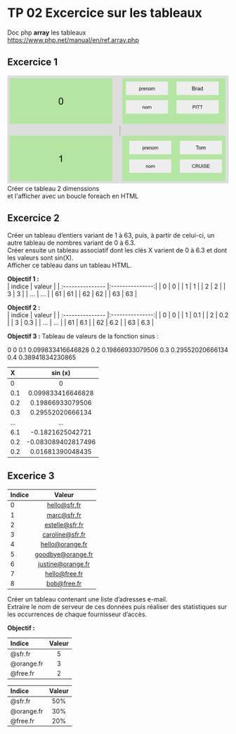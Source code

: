 # TP 02 Excercice sur les tableaux

Doc php **array** les tableaux  
https://www.php.net/manual/en/ref.array.php

## Excercice 1
![tableau](../img/08-tableau.png)
Créer ce tableau 2 dimenssions   
et l'afficher avec un boucle foreach  en HTML

## Excercice 2
Créer un tableau d’entiers variant de 1 à 63, puis, à partir de celui-ci, un autre tableau 
de nombres variant de 0 à 6.3.  
Créer ensuite un tableau associatif dont les clés X varient de 0 à 6.3 et dont les valeurs 
sont sin(X).  
Afficher ce tableau dans un tableau HTML.

**Objectif 1 :**  
| indice  | valeur | 
| :--------------- |:---------------:|
| 0 | 0 |
| 1 | 1 |
| 2 | 2 |
| 3 | 3 |
| ... | ... |
| 61 | 61 |
| 62 | 62 |
| 63 | 63 |

**Objectif 2 :**  
| indice  | valeur | 
| :--------------- |:---------------:|
| 0 | 0 |
| 1 | 0.1 |
| 2 | 0.2 |
| 3 | 0.3 |
| ... | ... |
| 61 | 6.1 |
| 62 | 6.2 |
| 63 | 6.3 |

**Objectif 3 :**
Tableau de valeurs de la fonction sinus :  

0	0
0.1	0.099833416646828
0.2	0.19866933079506
0.3	0.29552020666134
0.4	0.38941834230865

| X  | sin (x) | 
| :--------------- |:---------------:|
| 0 | 0 |
| 0.1 | 0.099833416646828 |
| 0.2 | 0.19866933079506 |
| 0.3 | 0.29552020666134 |
| ... | ... |
| 6.1 | -0.1821625042721 |
| 0.2 | -0.083089402817496 |
| 0.2 | 0.01681390048435 |


## Excerice 3

| Indice  | Valeur | 
| :--------------- |:---------------:|
| 0 | hello@sfr.fr |
| 1 | marc@sfr.fr |
| 2 | estelle@sfr.fr |
| 3 | caroline@sfr.fr |
| 4 | hello@orange.fr |
| 5 | goodbye@orange.fr |
| 6 | justine@orange.fr |
| 7 | hello@free.fr |
| 8 | bob@free.fr |

Créer un tableau contenant une liste d’adresses e-mail.  
Extraire le nom de serveur de ces données puis réaliser des statistiques sur les occurrences de chaque fournisseur d’accès. 

**Objectif :**

| Indice  | Valeur | 
| :--------------- |:---------------:|
| @sfr.fr | 5 |
| @orange.fr | 3 |
| @free.fr | 2 |


| Indice  | Valeur | 
| :--------------- |:---------------:|
| @sfr.fr | 50% |
| @orange.fr | 30% |
| @free.fr | 20% |




